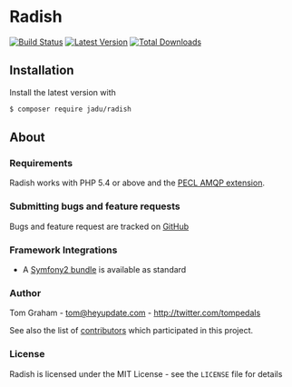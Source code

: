 # Radish

[![Build Status](https://img.shields.io/travis/tompedals/radish.svg?style=flat-square)](https://travis-ci.org/tompedals/radish)
[![Latest Version](https://img.shields.io/github/release/radish/radish.svg?style=flat-square)](https://packagist.org/packages/radish/radish)
[![Total Downloads](https://img.shields.io/packagist/dt/radish/radish.svg?style=flat-square)](https://packagist.org/packages/radish/radish)

## Installation

Install the latest version with

```bash
$ composer require jadu/radish
```

## About

### Requirements

Radish works with PHP 5.4 or above and the [PECL AMQP extension](https://github.com/pdezwart/php-amqp).

### Submitting bugs and feature requests

Bugs and feature request are tracked on [GitHub](https://github.com/jadu/radish/issues)

### Framework Integrations

- A [Symfony2 bundle](https://github.com/jadu/RadishBundle) is available as standard

### Author

Tom Graham - <tom@heyupdate.com> - <http://twitter.com/tompedals>

See also the list of [contributors](https://github.com/tompedals/radish/contributors) which participated in this project.

### License

Radish is licensed under the MIT License - see the `LICENSE` file for details
